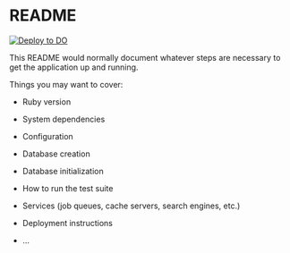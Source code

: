 # README

[![Deploy to DO](https://www.deploytodo.com/do-btn-blue.svg)](https://cloud.digitalocean.com/apps/new?repo=https://github.com/coreyja/devto-view-count-graphs/tree/main)

This README would normally document whatever steps are necessary to get the
application up and running.

Things you may want to cover:

* Ruby version

* System dependencies

* Configuration

* Database creation

* Database initialization

* How to run the test suite

* Services (job queues, cache servers, search engines, etc.)

* Deployment instructions

* ...
